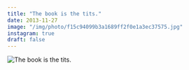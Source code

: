 ```yaml
---
title: "The book is the tits."
date: 2013-11-27
image: "/img/photo/f15c94099b3a1689ff2f0e1a3ec37575.jpg"
instagram: true
draft: false
---
```


![The book is the tits.](/img/photo/f15c94099b3a1689ff2f0e1a3ec37575.jpg)
